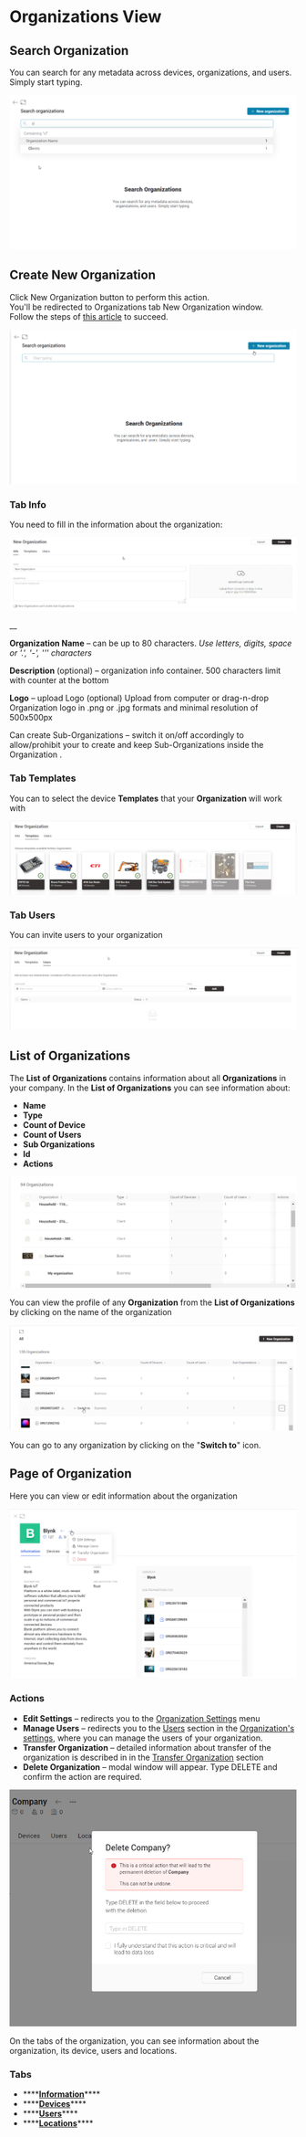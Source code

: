 # Organizations View

## Search Organization

You can search for any metadata across devices, organizations, and users. Simply start typing.

![](../../../../.gitbook/assets/search-organization-by-name.png)

## Create New Organization

Click New Organization button to perform this action.  
You'll be redirected to Organizations tab New Organization window.  
Follow the steps of [this article]() to succeed.

![](../../../../.gitbook/assets/create-new-organizations.png)

### **Tab Info**

You need to fill in the information about the organization:

![](../../../../.gitbook/assets/create-new-organizations-info.png)

\_\_

**Organization Name** – can be up to 80 characters. _Use letters, digits, space or '.', '-', ''' characters_

**Description** \(optional\) – organization info container. 500 characters limit with counter at the bottom

**Logo** – upload Logo \(optional\) Upload from computer or drag-n-drop Organization logo in .png or .jpg formats and minimal resolution of 500x500px



Сan create Sub-Organizations – switch it on/off accordingly to allow/prohibit your to create and keep Sub-Organizations inside the Organization .

### **Tab Templates**

You can to select the device **Templates** that your **Organization** will work with

![](../../../../.gitbook/assets/create-new-organizations-templstes.png)

### Tab Users

You can invite users to your organization

![](../../../../.gitbook/assets/create-new-organizations-users.png)

## 

## List of Organizations

The **List of Organizations** contains information about all **Organizations** in your company. In the **List of Organizations** you can see information about:

* **Name**
* **Type**
* **Count of Device**
* **Count of Users**
* **Sub Organizations**
* **Id**
* **Actions**

![](../../../../.gitbook/assets/list-of-organizations.png)



You can view the profile of any **Organization** from the **List of Organizations** by clicking on the name of the organization

![](../../../../.gitbook/assets/list-of-organizations-swich-to-any-org.png)

You can go to any organization by clicking on the "**Switch to**" icon.

## Page of Organization

Here you can view or edit information about the organization

![](../../../../.gitbook/assets/organization-action-menu.png)

### **Actions**

* **Edit Settings** – redirects you to the [Organization Settings](../../settings/organization-settings/) menu
* **Manage Users** – redirects you to the [Users](../../settings/organization-settings/users.md) section in the [Organization's settings](../../settings/organization-settings/), where you can manage the users of your organization.
* **Transfer Organization** – detailed information about transfer of the organization is described in in the  [Transfer Organization](transfer-organization.md) section
* **Delete Organization** – modal window will appear. Type DELETE and confirm the action are required.

![](../../../../.gitbook/assets/organization-action-menu-delete.png)

On the tabs of the organization, you can see information about the organization, its device, users and locations.

### Tabs

* \*\*\*\*[**Information**](./#page-of-organization)\*\*\*\*
* \*\*\*\*[**Devices**](../devices-1/#table-view)\*\*\*\*
* \*\*\*\*[**Users**](../../settings/organization-settings/users.md)\*\*\*\*
* \*\*\*\*[**Locations**](../../settings/organization-settings/locations.md)\*\*\*\*



